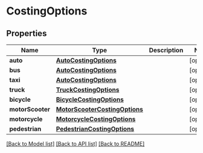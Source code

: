 # CostingOptions

## Properties
Name | Type | Description | Notes
------------ | ------------- | ------------- | -------------
**auto** | [**AutoCostingOptions**](AutoCostingOptions.md) |  | [optional] 
**bus** | [**AutoCostingOptions**](AutoCostingOptions.md) |  | [optional] 
**taxi** | [**AutoCostingOptions**](AutoCostingOptions.md) |  | [optional] 
**truck** | [**TruckCostingOptions**](TruckCostingOptions.md) |  | [optional] 
**bicycle** | [**BicycleCostingOptions**](BicycleCostingOptions.md) |  | [optional] 
**motorScooter** | [**MotorScooterCostingOptions**](MotorScooterCostingOptions.md) |  | [optional] 
**motorcycle** | [**MotorcycleCostingOptions**](MotorcycleCostingOptions.md) |  | [optional] 
**pedestrian** | [**PedestrianCostingOptions**](PedestrianCostingOptions.md) |  | [optional] 

[[Back to Model list]](../README.md#documentation-for-models) [[Back to API list]](../README.md#documentation-for-api-endpoints) [[Back to README]](../README.md)


